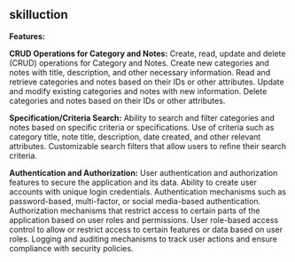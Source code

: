 # 
## skilluction



**Features:**

**CRUD Operations for Category and Notes:**
Create, read, update and delete (CRUD) operations for Category and Notes.
Create new categories and notes with title, description, and other necessary information.
Read and retrieve categories and notes based on their IDs or other attributes.
Update and modify existing categories and notes with new information.
Delete categories and notes based on their IDs or other attributes.



**Specification/Criteria Search:**
Ability to search and filter categories and notes based on specific criteria or specifications.
Use of criteria such as category title, note title, description, date created, and other relevant attributes.
Customizable search filters that allow users to refine their search criteria.



**Authentication and Authorization:**
User authentication and authorization features to secure the application and its data.
Ability to create user accounts with unique login credentials.
Authentication mechanisms such as password-based, multi-factor, or social media-based authentication.
Authorization mechanisms that restrict access to certain parts of the application based on user roles and permissions.
User role-based access control to allow or restrict access to certain features or data based on user roles.
Logging and auditing mechanisms to track user actions and ensure compliance with security policies.

